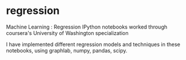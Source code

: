 # regression
Machine Learning : Regression IPython notebooks worked through coursera's University of Washington specialization

I have implemented different regression models and techniques in these notebooks, using graphlab, numpy, pandas, scipy.
